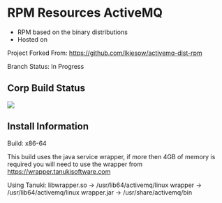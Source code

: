 RPM Resources ActiveMQ
======================

- RPM based on the binary distributions
- Hosted on

Project Forked From: 
https://github.com/lkiesow/activemq-dist-rpm

Branch Status: In Progress 

## Corp Build Status ##
<a href="https://copr.fedorainfracloud.org/coprs/ssoto/ActiveMQ/package/activemq-dist/"><img src="https://copr.fedorainfracloud.org/coprs/ssoto/ActiveMQ/package/activemq-dist/status_image/last_build.png" /></a>

## Install Information ##
Build: x86-64

This build uses the java service wrapper, if more then 4GB of memory is required you will need to use the wrapper from https://wrapper.tanukisoftware.com

Using Tanuki: 
libwrapper.so -> /usr/lib64/activemq/linux
wrapper -> /usr/lib64/activemq/linux
wrapper.jar -> /usr/share/activemq/bin
